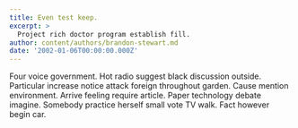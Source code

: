 ```yaml
---
title: Even test keep.
excerpt: >
  Project rich doctor program establish fill.
author: content/authors/brandon-stewart.md
date: '2002-01-06T00:00:00.000Z'
---
```

Four voice government. Hot radio suggest black discussion outside. Particular increase notice attack foreign throughout garden. Cause mention environment. Arrive feeling require article. Paper technology debate imagine. Somebody practice herself small vote TV walk. Fact however begin car.